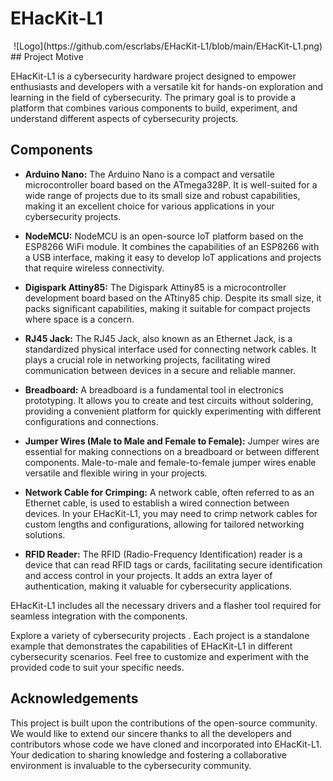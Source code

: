 # EHacKit-L1
<center>![Logo](https://github.com/escrlabs/EHacKit-L1/blob/main/EHacKit-L1.png)</center>
## Project Motive

EHacKit-L1 is a cybersecurity hardware project designed to empower enthusiasts and developers with a versatile kit for hands-on exploration and learning in the field of cybersecurity. The primary goal is to provide a platform that combines various components to build, experiment, and understand different aspects of cybersecurity projects.

## Components

- **Arduino Nano:**
  The Arduino Nano is a compact and versatile microcontroller board based on the ATmega328P. It is well-suited for a wide range of projects due to its small size and robust capabilities, making it an excellent choice for various applications in your cybersecurity projects.

- **NodeMCU:**
  NodeMCU is an open-source IoT platform based on the ESP8266 WiFi module. It combines the capabilities of an ESP8266 with a USB interface, making it easy to develop IoT applications and projects that require wireless connectivity.

- **Digispark Attiny85:**
  The Digispark Attiny85 is a microcontroller development board based on the ATtiny85 chip. Despite its small size, it packs significant capabilities, making it suitable for compact projects where space is a concern.

- **RJ45 Jack:**
  The RJ45 Jack, also known as an Ethernet Jack, is a standardized physical interface used for connecting network cables. It plays a crucial role in networking projects, facilitating wired communication between devices in a secure and reliable manner.

- **Breadboard:**
  A breadboard is a fundamental tool in electronics prototyping. It allows you to create and test circuits without soldering, providing a convenient platform for quickly experimenting with different configurations and connections.

- **Jumper Wires (Male to Male and Female to Female):**
  Jumper wires are essential for making connections on a breadboard or between different components. Male-to-male and female-to-female jumper wires enable versatile and flexible wiring in your projects.

- **Network Cable for Crimping:**
  A network cable, often referred to as an Ethernet cable, is used to establish a wired connection between devices. In your EHacKit-L1, you may need to crimp network cables for custom lengths and configurations, allowing for tailored networking solutions.

- **RFID Reader:**
  The RFID (Radio-Frequency Identification) reader is a device that can read RFID tags or cards, facilitating secure identification and access control in your projects. It adds an extra layer of authentication, making it valuable for cybersecurity applications.



EHacKit-L1 includes all the necessary drivers and a flasher tool required for seamless integration with the components. 

Explore a variety of cybersecurity projects . Each project is a standalone example that demonstrates the capabilities of EHacKit-L1 in different cybersecurity scenarios. Feel free to customize and experiment with the provided code to suit your specific needs.


## Acknowledgements

This project is built upon the contributions of the open-source community. We would like to extend our sincere thanks to all the developers and contributors whose code we have cloned and incorporated into EHacKit-L1. Your dedication to sharing knowledge and fostering a collaborative environment is invaluable to the cybersecurity community.
